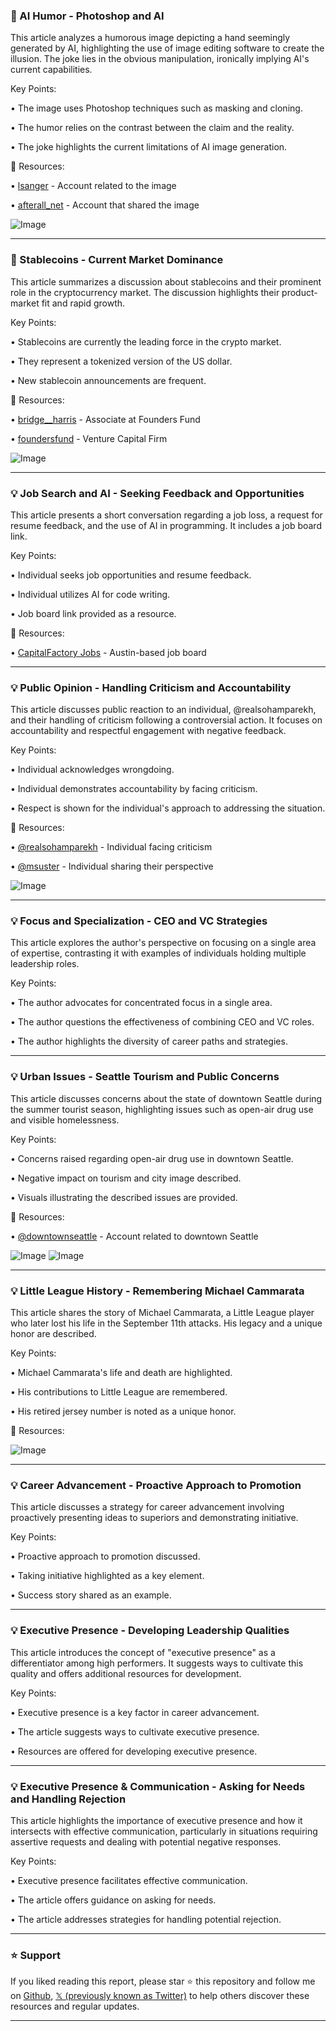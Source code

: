 ### 🤖 AI Humor - Photoshop and AI

This article analyzes a humorous image depicting a hand seemingly generated by AI, highlighting the use of image editing software to create the illusion.  The joke lies in the obvious manipulation, ironically implying AI's current capabilities.

Key Points:

• The image uses Photoshop techniques such as masking and cloning.


• The humor relies on the contrast between the claim and the reality.


• The joke highlights the current limitations of AI image generation.


🔗 Resources:

• [lsanger](https://x.com/lsanger) -  Account related to the image


• [afterall_net](https://x.com/afterall_net) - Account that shared the image


![Image](https://pbs.twimg.com/media/Gu-10PrWQAAfoEl?format=jpg&name=900x900)


---

### 🚀 Stablecoins - Current Market Dominance

This article summarizes a discussion about stablecoins and their prominent role in the cryptocurrency market.  The discussion highlights their product-market fit and rapid growth.

Key Points:

• Stablecoins are currently the leading force in the crypto market.


• They represent a tokenized version of the US dollar.


• New stablecoin announcements are frequent.


🔗 Resources:

• [bridge__harris](https://x.com/bridge__harris) -  Associate at Founders Fund


• [foundersfund](https://x.com/foundersfund) - Venture Capital Firm


![Image](https://pbs.twimg.com/amplify_video_thumb/1940873293831327746/img/1ltUtUSsbYpK3wx-.jpg)


---

### 💡 Job Search and AI - Seeking Feedback and Opportunities

This article presents a short conversation regarding a job loss, a request for resume feedback, and the use of AI in programming.  It includes a job board link.

Key Points:

•  Individual seeks job opportunities and resume feedback.


• Individual utilizes AI for code writing.


• Job board link provided as a resource.


🔗 Resources:

• [CapitalFactory Jobs](http://jobs.capitalfactory.com) - Austin-based job board


---

### 💡 Public Opinion - Handling Criticism and Accountability

This article discusses public reaction to an individual, @realsohamparekh,  and their handling of criticism following a controversial action.  It focuses on accountability and respectful engagement with negative feedback.

Key Points:

•  Individual acknowledges wrongdoing.


• Individual demonstrates accountability by facing criticism.


•  Respect is shown for the individual's approach to addressing the situation.



🔗 Resources:

• [@realsohamparekh](https://x.com/realsohamparekh) - Individual facing criticism


• [@msuster](https://x.com/msuster) -  Individual sharing their perspective


![Image](https://pbs.twimg.com/amplify_video_thumb/1940844990542106625/img/Ra-ctHqa_SGKPP-K.jpg)


---

### 💡  Focus and Specialization -  CEO and VC Strategies

This article explores the author's perspective on focusing on a single area of expertise, contrasting it with examples of individuals holding multiple leadership roles.

Key Points:

• The author advocates for concentrated focus in a single area.


• The author questions the effectiveness of combining CEO and VC roles.


• The author highlights the diversity of career paths and strategies.



---

### 💡 Urban Issues - Seattle Tourism and Public Concerns

This article discusses concerns about the state of downtown Seattle during the summer tourist season, highlighting issues such as open-air drug use and visible homelessness.

Key Points:

•  Concerns raised regarding open-air drug use in downtown Seattle.


• Negative impact on tourism and city image described.


•  Visuals illustrating the described issues are provided.


🔗 Resources:

• [@downtownseattle](https://x.com/downtownseattle) -  Account related to downtown Seattle


![Image](https://pbs.twimg.com/amplify_video_thumb/1940489196705087488/img/8PxnXApY2LzZVRHY.jpg)
![Image](https://pbs.twimg.com/amplify_video_thumb/1934660937602224128/img/yweVSjQiVdqF6sM5?format=jpg&name=240x240)


---

### 💡 Little League History - Remembering Michael Cammarata

This article shares the story of Michael Cammarata, a Little League player who later lost his life in the September 11th attacks.  His legacy and a unique honor are described.

Key Points:

•  Michael Cammarata's life and death are highlighted.


• His contributions to Little League are remembered.


•  His retired jersey number is noted as a unique honor.



🔗 Resources:

![Image](https://pbs.twimg.com/media/Gu49_IhWQAAjxf3?format=jpg&name=small)


---

### 💡 Career Advancement -  Proactive Approach to Promotion

This article discusses a strategy for career advancement involving proactively presenting ideas to superiors and demonstrating initiative.

Key Points:

•  Proactive approach to promotion discussed.


•  Taking initiative highlighted as a key element.


•  Success story shared as an example.



---

### 💡 Executive Presence -  Developing Leadership Qualities

This article introduces the concept of "executive presence" as a differentiator among high performers. It suggests ways to cultivate this quality and offers additional resources for development.

Key Points:

• Executive presence is a key factor in career advancement.


• The article suggests ways to cultivate executive presence.


• Resources are offered for developing executive presence.



---

### 💡 Executive Presence & Communication - Asking for Needs and Handling Rejection

This article highlights the importance of executive presence and how it intersects with effective communication, particularly in situations requiring assertive requests and dealing with potential negative responses.


Key Points:

• Executive presence facilitates effective communication.


•  The article offers guidance on asking for needs.


•  The article addresses strategies for handling potential rejection.


---

### ⭐️ Support

If you liked reading this report, please star ⭐️ this repository and follow me on [Github](https://github.com/Drix10), [𝕏 (previously known as Twitter)](https://x.com/DRIX_10_) to help others discover these resources and regular updates.

---